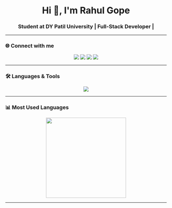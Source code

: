 <h1 align="center">Hi 👋, I'm Rahul Gope</h1>
<h3 align="center">Student at DY Patil University | Full-Stack Developer |</h3>

---

### 🌐 Connect with me
<p align="center">
  <a href="https://rahul-gope.vercel.app" target="_blank"><img src="https://img.shields.io/badge/Portfolio-%23000000.svg?&style=for-the-badge&logo=vercel&logoColor=white" /></a>
  <a href="https://twitter.com/rahul26664125" target="_blank"><img src="https://img.shields.io/badge/Twitter-%231DA1F2.svg?&style=for-the-badge&logo=twitter&logoColor=white" /></a>
  <a href="https://linkedin.com/in/rahul-gope-dev0" target="_blank"><img src="https://img.shields.io/badge/LinkedIn-%230077B5.svg?&style=for-the-badge&logo=linkedin&logoColor=white" /></a>
  <a href="https://www.hackerrank.com/rahuleile456" target="_blank"><img src="https://img.shields.io/badge/HackerRank-%2300EA64.svg?&style=for-the-badge&logo=hackerrank&logoColor=white" /></a>
</p>

---

### 🛠️ Languages & Tools
<p align="center">
  <img src="https://skillicons.dev/icons?i=html,css,js,react,nodejs,python,mongodb,git,figma,flutter,firebase,postman,pandas,sklearn&perline=8" />
</p>

---

### 📊 Most Used Languages
<p align="center">
  <img src="https://github-readme-stats.vercel.app/api/top-langs/?username=rahulgope45&layout=donut&theme=radical&size_weight=0.5&count_weight=0.5" height="250"/>
</p>

---

